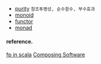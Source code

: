 - [purity] `참조투명성, 순수함수, 부수효과`
- [monoid]
- [functor]
- [monad]

[purity]: /_/purity.md
[monoid]: /_/monoid.md
[functor]: /_/functor.md.md
[monad]: /_/monad.md.md

#### reference.

[fp in scala](https://kpug.github.io/fp-gitbook/Chapter4.html)
[Composing Software](https://tpgns.github.io/2018/04/07/functors-and-categories/#:~:text=endofunctor%EB%8A%94%20%EC%B9%B4%ED%85%8C%EA%B3%A0%EB%A6%AC%EC%97%90%EC%84%9C%20%EB%8B%A4%EC%8B%9C%20%EA%B0%99%EC%9D%80%20%EC%B9%B4%ED%85%8C%EA%B3%A0%EB%A6%AC%EB%A1%9C%20%EB%A7%B5%ED%95%91%EB%90%98%EB%8A%94%20functor%EC%9E%85%EB%8B%88%EB%8B%A4.)
